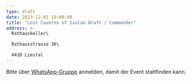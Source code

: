 ```yaml
---
type: draft
date: 2023-12-01 19:00:00
title: "Lost Caverns of Ixalan Draft / Commander"
address: >-
  Rathauskeller\

  Rathausstrasse 36\

  4410 Liestal
---
```


Bitte über [WhatsApp-Gruppe](https://chat.whatsapp.com/HQ7IINFrZB63esDNRqsIUw) anmelden, damit der Event stattfinden kann.